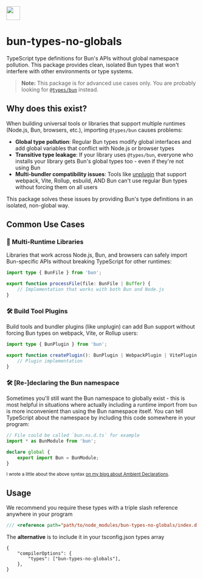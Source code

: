 <img src="https://bun.com/logo.png" height="36" />

# bun-types-no-globals

TypeScript type definitions for Bun's APIs without global namespace pollution. This package provides clean, isolated Bun types that won't interfere with other environments or type systems.

> **Note:** This package is for advanced use cases only. You are probably looking for [`@types/bun`](https://www.npmjs.com/package/@types/bun) instead.

## Why does this exist?

When building universal tools or libraries that support multiple runtimes (Node.js, Bun, browsers, etc.), importing `@types/bun` causes problems:

- **Global type pollution**: Regular Bun types modify global interfaces and add global variables that conflict with Node.js or browser types
- **Transitive type leakage**: If your library uses `@types/bun`, everyone who installs your library gets Bun's global types too - even if they're not using Bun
- **Multi-bundler compatibility issues**: Tools like [unplugin](https://github.com/unjs/unplugin) that support webpack, Vite, Rollup, esbuild, AND Bun can't use regular Bun types without forcing them on all users

This package solves these issues by providing Bun's type definitions in an isolated, non-global way.

## Common Use Cases

### 🔧 Multi-Runtime Libraries

Libraries that work across Node.js, Bun, and browsers can safely import Bun-specific APIs without breaking TypeScript for other runtimes:

```ts
import type { BunFile } from 'bun';

export function processFile(file: BunFile | Buffer) {
	// Implementation that works with both Bun and Node.js
}
```

### 🛠️ Build Tool Plugins

Build tools and bundler plugins (like unplugin) can add Bun support without forcing Bun types on webpack, Vite, or Rollup users:

```ts
import type { BunPlugin } from 'bun';

export function createPlugin(): BunPlugin | WebpackPlugin | VitePlugin {
	// Plugin implementation
}
```

### 🛠️ [Re-\]declaring the Bun namespace

Sometimes you'll still want the Bun namespace to globally exist - this is most helpful in situations where actually including a runtime import from `bun` is more inconvenient than using the Bun namespace itself. You can tell TypeScript about the namespace by including this code somewhere in your program:

```ts
// File could be called `bun.ns.d.ts` for example
import * as BunModule from 'bun';

declare global {
	export import Bun = BunModule;
}
```

<small>I wrote a little about the above syntax [on my blog about Ambient Declarations](https://alistair.sh/ambient-declarations).</small>

## Usage

We recommend you require these types with a triple slash reference anywhere in your program

```ts
/// <reference path="path/to/node_modules/bun-types-no-globals/index.d.ts">
```

The **alternative** is to include it in your tsconfig.json types array

```jsonc
{
	"compilerOptions": {
		"types": ["bun-types-no-globals"],
	},
}
```

